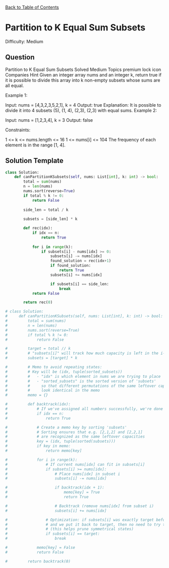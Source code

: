 [Back to Table of Contents](../README.md)

# Partition to K Equal Sum Subsets
Difficulty: Medium

## Question
Partition to K Equal Sum Subsets
Solved
Medium
Topics
premium lock icon
Companies
Hint
Given an integer array nums and an integer k, return true if it is possible to divide this array into k non-empty subsets whose sums are all equal.

 

Example 1:

Input: nums = [4,3,2,3,5,2,1], k = 4
Output: true
Explanation: It is possible to divide it into 4 subsets (5), (1, 4), (2,3), (2,3) with equal sums.
Example 2:

Input: nums = [1,2,3,4], k = 3
Output: false
 

Constraints:

1 <= k <= nums.length <= 16
1 <= nums[i] <= 104
The frequency of each element is in the range [1, 4].

## Solution Template
```python
class Solution:
    def canPartitionKSubsets(self, nums: List[int], k: int) -> bool:
        total = sum(nums)
        n = len(nums)
        nums.sort(reverse=True)
        if total % k != 0:
            return False
        
        side_len = total / k
        
        subsets = [side_len] * k

        def rec(idx):
            if idx == n:
                return True
            
            for i in range(k):
                if subsets[i] - nums[idx] >= 0:
                    subsets[i] -= nums[idx]
                    found_solution = rec(idx+1)
                    if found_solution:
                        return True
                    subsets[i] += nums[idx]

                    if subsets[i] == side_len:
                        break
            return False

        return rec(0)

# class Solution:
#     def canPartitionKSubsets(self, nums: List[int], k: int) -> bool:
#         total = sum(nums)
#         n = len(nums)
#         nums.sort(reverse=True)  
#         if total % k != 0:
#             return False

#         target = total // k
#         # "subsets[i]" will track how much capacity is left in the i-th subset
#         subsets = [target] * k

#         # Memo to avoid repeating states:
#         # Key will be (idx, tuple(sorted_subsets))
#         #   - "idx" is which element in nums we are trying to place
#         #   - "sorted_subsets" is the sorted version of 'subsets' 
#         #     so that different permutations of the same leftover capacities
#         #     look identical in the memo
#         memo = {}

#         def backtrack(idx):
#             # If we've assigned all numbers successfully, we're done
#             if idx == n:
#                 return True

#             # Create a memo key by sorting 'subsets'
#             # Sorting ensures that e.g. [2,1,2] and [2,2,1] 
#             # are recognized as the same leftover capacities
#             key = (idx, tuple(sorted(subsets)))
#             if key in memo:
#                 return memo[key]

#             for i in range(k):
#                 # If current nums[idx] can fit in subsets[i]
#                 if subsets[i] >= nums[idx]:
#                     # Place nums[idx] in subset i
#                     subsets[i] -= nums[idx]

#                     if backtrack(idx + 1):
#                         memo[key] = True
#                         return True

#                     # Backtrack (remove nums[idx] from subset i)
#                     subsets[i] += nums[idx]

#                 # Optimization: if subsets[i] was exactly target before we tried to place nums[idx],
#                 # and we put it back to target, then no need to try the next empty bucket 
#                 # (this helps prune symmetrical states)
#                 if subsets[i] == target:
#                     break

#             memo[key] = False
#             return False

#         return backtrack(0)
```

